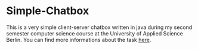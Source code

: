 Simple-Chatbox
==============

This is a very simple client-server chatbox written in java during my second semester computer science course at the University of Applied Science Berlin.
You can find more informations about the task [here](http://people.f4.htw-berlin.de/~weberwu/info2/labs/Exer1.shtml).
